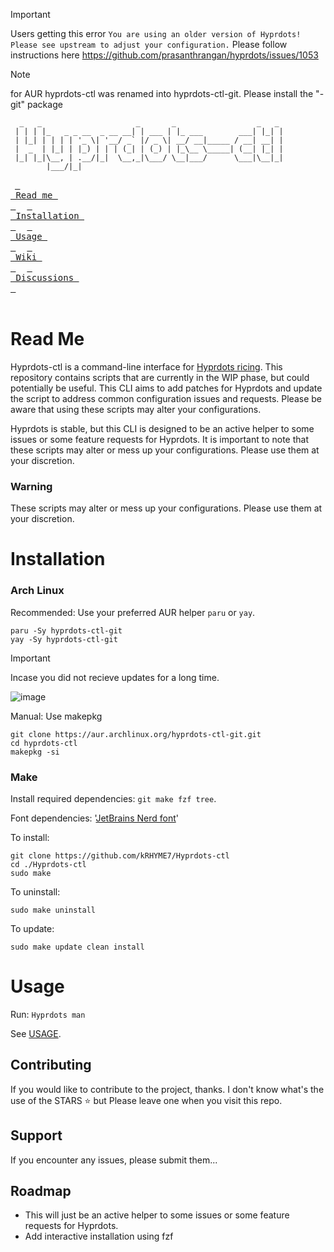 > [!Important]
> Users getting this error ``` You are using an older version of Hyprdots! Please see upstream to adjust your configuration. ```
>  Please follow instructions here https://github.com/prasanthrangan/hyprdots/issues/1053 

> [!Note]
> for AUR
> hyprdots-ctl was renamed into hyprdots-ctl-git. Please install the "-git" package


```
  _   _                     _       _                  _   _ 
 | | | |_   _ _ __  _ __ __| | ___ | |_ ___        ___| |_| |
 | |_| | | | | '_ \| '__/ _` |/ _ \| __/ __|_____ / __| __| |
 |  _  | |_| | |_) | | | (_| | (_) | |_\__ \_____| (__| |_| |
 |_| |_|\__, | .__/|_|  \__,_|\___/ \__|___/      \___|\__|_|
        |___/|_|                                             
```
&ensp;[<kbd> <br> Read me <br> </kbd>](#read-me)&ensp;
&ensp;[<kbd> <br> Installation <br> </kbd>](#installation)&ensp;
&ensp;[<kbd> <br> Usage <br> </kbd>](#usage)&ensp;
&ensp;[<kbd> <br> Wiki <br> </kbd>](https://github.com/kRHYME7/Hyprdots-ctl/wiki)&ensp;
&ensp;[<kbd> <br> Discussions <br> </kbd>](https://github.com/kRHYME7/Hyprdots-ctl/discussions)&ensp;
<br><br>
# Read Me

Hyprdots-ctl is a command-line interface for [Hyprdots ricing](https://github.com/prasanthrangan/hyprdots). This repository contains scripts that are currently in the WIP phase, but could potentially be useful. This CLI aims to add patches for Hyprdots and update the script to address common configuration issues and requests. Please be aware that using these scripts may alter your configurations.

Hyprdots is stable, but this CLI is designed to be an active helper to some issues or some feature requests for Hyprdots. It is important to note that these scripts may alter or mess up your configurations. Please use them at your discretion.

### Warning

These scripts may alter or mess up your configurations. Please use them at your discretion.

# Installation

### Arch Linux

Recommended: Use your preferred AUR helper `paru` or `yay`.
```
paru -Sy hyprdots-ctl-git
yay -Sy hyprdots-ctl-git
```
> [!Important]
> Incase you did not recieve updates for a long time.

![image](https://github.com/kRHYME7/Hyprdots-ctl/assets/53417443/60dd1d75-e38b-4a15-a5f6-2f002fbb4d2a)


Manual: Use makepkg
```
git clone https://aur.archlinux.org/hyprdots-ctl-git.git
cd hyprdots-ctl
makepkg -si
```

### Make

Install required dependencies: `git make fzf tree`.

Font dependencies: '[JetBrains Nerd font](https://github.com/ryanoasis/nerd-fonts)'

To install: 
```
git clone https://github.com/kRHYME7/Hyprdots-ctl
cd ./Hyprdots-ctl
sudo make
```

To uninstall: 
```
sudo make uninstall
```

To update: 
```
sudo make update clean install
```

# Usage

Run: `Hyprdots man`

 See [USAGE](https://raw.githubusercontent.com/kRHYME7/Hyprdots-ctl/master/USAGE.md).


## Contributing

If you would like to contribute to the project, thanks.
I don't know what's the use of the STARS ⭐ but Please leave one when you visit this repo. 

## Support

If you encounter any issues, please submit them...

## Roadmap

+ This will just be an active helper to some issues or some feature requests for Hyprdots.
+ Add interactive installation using fzf



